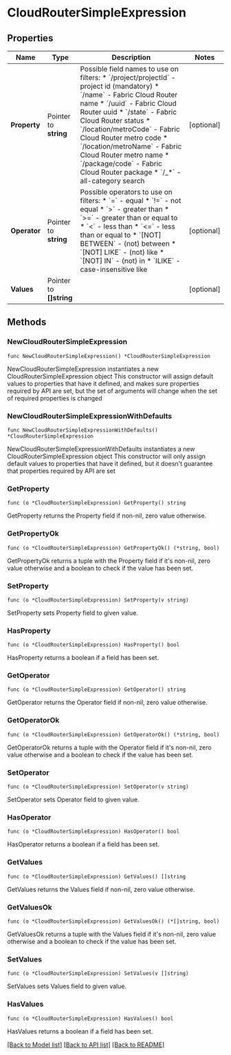 # CloudRouterSimpleExpression

## Properties

Name | Type | Description | Notes
------------ | ------------- | ------------- | -------------
**Property** | Pointer to **string** | Possible field names to use on filters:  * &#x60;/project/projectId&#x60; - project id (mandatory)  * &#x60;/name&#x60; - Fabric Cloud Router name  * &#x60;/uuid&#x60; - Fabric Cloud Router uuid  * &#x60;/state&#x60; - Fabric Cloud Router status  * &#x60;/location/metroCode&#x60; - Fabric Cloud Router metro code  * &#x60;/location/metroName&#x60; - Fabric Cloud Router metro name  * &#x60;/package/code&#x60; - Fabric Cloud Router package  * &#x60;/_*&#x60; - all-category search  | [optional] 
**Operator** | Pointer to **string** | Possible operators to use on filters:  * &#x60;&#x3D;&#x60; - equal  * &#x60;!&#x3D;&#x60; - not equal  * &#x60;&gt;&#x60; - greater than  * &#x60;&gt;&#x3D;&#x60; - greater than or equal to  * &#x60;&lt;&#x60; - less than  * &#x60;&lt;&#x3D;&#x60; - less than or equal to  * &#x60;[NOT] BETWEEN&#x60; - (not) between  * &#x60;[NOT] LIKE&#x60; - (not) like  * &#x60;[NOT] IN&#x60; - (not) in  * &#x60;ILIKE&#x60; - case-insensitive like  | [optional] 
**Values** | Pointer to **[]string** |  | [optional] 

## Methods

### NewCloudRouterSimpleExpression

`func NewCloudRouterSimpleExpression() *CloudRouterSimpleExpression`

NewCloudRouterSimpleExpression instantiates a new CloudRouterSimpleExpression object
This constructor will assign default values to properties that have it defined,
and makes sure properties required by API are set, but the set of arguments
will change when the set of required properties is changed

### NewCloudRouterSimpleExpressionWithDefaults

`func NewCloudRouterSimpleExpressionWithDefaults() *CloudRouterSimpleExpression`

NewCloudRouterSimpleExpressionWithDefaults instantiates a new CloudRouterSimpleExpression object
This constructor will only assign default values to properties that have it defined,
but it doesn't guarantee that properties required by API are set

### GetProperty

`func (o *CloudRouterSimpleExpression) GetProperty() string`

GetProperty returns the Property field if non-nil, zero value otherwise.

### GetPropertyOk

`func (o *CloudRouterSimpleExpression) GetPropertyOk() (*string, bool)`

GetPropertyOk returns a tuple with the Property field if it's non-nil, zero value otherwise
and a boolean to check if the value has been set.

### SetProperty

`func (o *CloudRouterSimpleExpression) SetProperty(v string)`

SetProperty sets Property field to given value.

### HasProperty

`func (o *CloudRouterSimpleExpression) HasProperty() bool`

HasProperty returns a boolean if a field has been set.

### GetOperator

`func (o *CloudRouterSimpleExpression) GetOperator() string`

GetOperator returns the Operator field if non-nil, zero value otherwise.

### GetOperatorOk

`func (o *CloudRouterSimpleExpression) GetOperatorOk() (*string, bool)`

GetOperatorOk returns a tuple with the Operator field if it's non-nil, zero value otherwise
and a boolean to check if the value has been set.

### SetOperator

`func (o *CloudRouterSimpleExpression) SetOperator(v string)`

SetOperator sets Operator field to given value.

### HasOperator

`func (o *CloudRouterSimpleExpression) HasOperator() bool`

HasOperator returns a boolean if a field has been set.

### GetValues

`func (o *CloudRouterSimpleExpression) GetValues() []string`

GetValues returns the Values field if non-nil, zero value otherwise.

### GetValuesOk

`func (o *CloudRouterSimpleExpression) GetValuesOk() (*[]string, bool)`

GetValuesOk returns a tuple with the Values field if it's non-nil, zero value otherwise
and a boolean to check if the value has been set.

### SetValues

`func (o *CloudRouterSimpleExpression) SetValues(v []string)`

SetValues sets Values field to given value.

### HasValues

`func (o *CloudRouterSimpleExpression) HasValues() bool`

HasValues returns a boolean if a field has been set.


[[Back to Model list]](../README.md#documentation-for-models) [[Back to API list]](../README.md#documentation-for-api-endpoints) [[Back to README]](../README.md)


